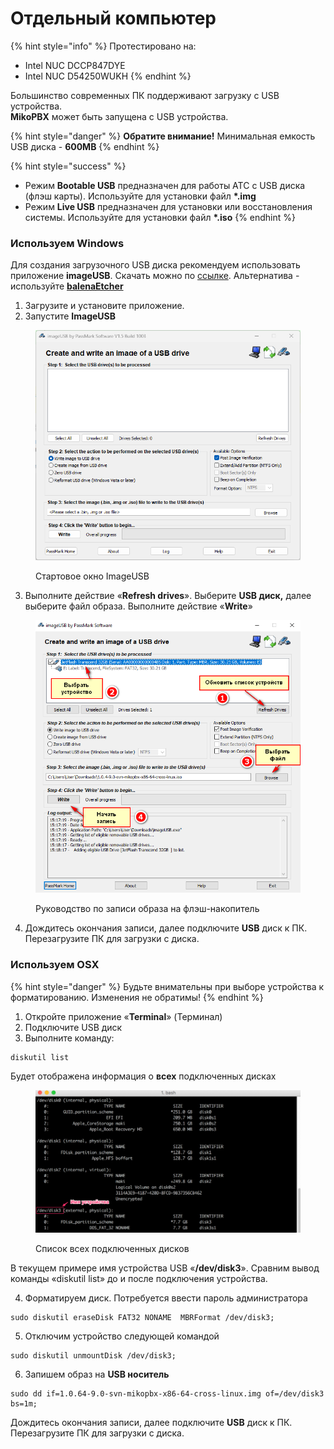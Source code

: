 # Отдельный компьютер

{% hint style="info" %}
Протестировано на:

* Intel NUC DCCP847DYE
* Intel NUC D54250WUKH
{% endhint %}

Большинство современных ПК поддерживают загрузку с USB устройства.\
**MikoPBX** может быть запущена с USB устройства.&#x20;

{% hint style="danger" %}
**Обратите внимание!** Минимальная емкость USB диска - **600MB**
{% endhint %}

{% hint style="success" %}
* Режим **Bootable USB** предназначен для работы АТС с USB диска (флэш карты). Используйте для установки файл **\*.img**
* Режим **Live USB** предназначен для установки или восстановления системы. Используйте для установки файл **\*.iso**
{% endhint %}

### Используем Windows <a href="#ispolzuem_windows" id="ispolzuem_windows"></a>

Для создания загрузочного USB диска рекомендуем использовать приложение **imageUSB**. Скачать можно по [ссылке](http://www.osforensics.com/tools/write-usb-images.html). Альтернатива - используйте [**balenaEtcher**](https://www.balena.io/etcher/)

1. Загрузите и установите приложение.&#x20;
2. Запустите **ImageUSB**

<figure><img src="../.gitbook/assets/ImageUSBStartWindow.png" alt=""><figcaption><p>Стартовое окно ImageUSB</p></figcaption></figure>

3. Выполните действие «**Refresh drives**». Выберите **USB диск,** далее выберите файл образа. Выполните действие «**Write**»

<figure><img src="../.gitbook/assets/image (2) (1).png" alt=""><figcaption><p>Руководство по записи образа на флэш-накопитель</p></figcaption></figure>

4. Дождитесь окончания записи, далее подключите **USB** диск к ПК. Перезагрузите ПК для загрузки с диска.

### Используем OSX <a href="#ispolzuem_osx" id="ispolzuem_osx"></a>

{% hint style="danger" %}
Будьте внимательны при выборе устройства к форматированию. Изменения не обратимы!
{% endhint %}

1. Откройте приложение «**Terminal**» (Терминал)
2. Подключите USB диск
3. Выполните команду:

```
diskutil list
```

Будет отображена информация о **всех** подключенных дисках

<figure><img src="../.gitbook/assets/image (3) (1).png" alt=""><figcaption><p>Список всех подключенных дисков</p></figcaption></figure>

В текущем примере имя устройства USB «**/dev/disk3**». Cравним вывод команды «diskutil list» до и после подключения устройства.

4. Форматируем диск. Потребуется ввести пароль администратора

```
sudo diskutil eraseDisk FAT32 NONAME  MBRFormat /dev/disk3;
```

5. Отключим устройство следующей командой

```
sudo diskutil unmountDisk /dev/disk3;
```

6. Запишем образ на **USB носитель**

```
sudo dd if=1.0.64-9.0-svn-mikopbx-x86-64-cross-linux.img of=/dev/disk3 bs=1m;
```

Дождитесь окончания записи, далее подключите **USB** диск к ПК. Перезагрузите ПК для загрузки с диска.

